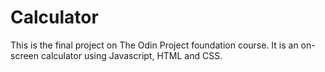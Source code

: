 # Calculator

This is the final project on The Odin Project foundation course. It is an on-screen calculator using Javascript, HTML and CSS.